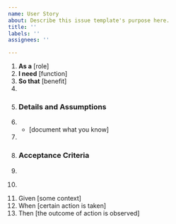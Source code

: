 ```yaml
---
name: User Story
about: Describe this issue template's purpose here.
title: ''
labels: ''
assignees: ''

---
```


1. **As a** [role] 
2. **I need** [function] 
3. **So that** [benefit] 
4. 
5. ### Details and Assumptions
6. * [document what you know]
7. 
8. ### Acceptance Criteria 
9. 
10. ```gherkin
11. Given [some context]
12. When [certain action is taken]
13. Then [the outcome of action is observed]
```
